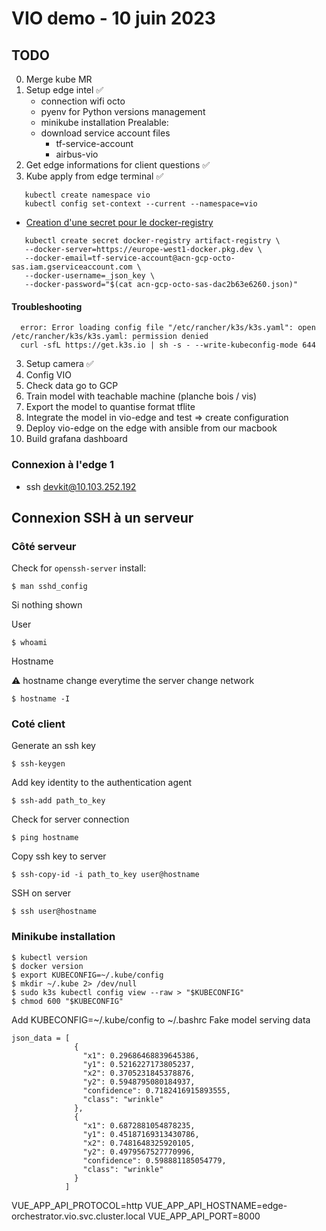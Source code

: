 # VIO demo - 10 juin 2023

## TODO
0. Merge kube MR
1. Setup edge intel ✅
   - connection wifi octo
   - pyenv for Python versions management
   - minikube installation
Prealable:
   - download service account files
     - tf-service-account
     - airbus-vio
2. Get edge informations for client questions ✅
2. Kube apply from edge terminal ✅
```shell
   kubectl create namespace vio
   kubectl config set-context --current --namespace=vio
```
   - [Creation d'une secret pour le docker-registry](https://support.count.ly/hc/en-us/articles/4698120212889-Docker-and-Kubernetes-Connecting-to-Private-Artifact-Registry-and-Pulling-Images-with-Authentication-Plugin-Packages) 
```shell
   kubectl create secret docker-registry artifact-registry \
   --docker-server=https://europe-west1-docker.pkg.dev \
   --docker-email=tf-service-account@acn-gcp-octo-sas.iam.gserviceaccount.com \
   --docker-username=_json_key \
   --docker-password="$(cat acn-gcp-octo-sas-dac2b63e6260.json)"
```
#### Troubleshooting

```shell
  error: Error loading config file "/etc/rancher/k3s/k3s.yaml": open /etc/rancher/k3s/k3s.yaml: permission denied
  curl -sfL https://get.k3s.io | sh -s - --write-kubeconfig-mode 644
```
3. Setup camera ✅
4. Config VIO
4. Check data go to GCP
5. Train model with teachable machine (planche bois / vis) 
6. Export the model to quantise format tflite 
7. Integrate the model in vio-edge and test => create configuration
8. Deploy vio-edge on the edge with ansible from our macbook
9. Build grafana dashboard

### Connexion à l'edge 1

- ssh devkit@10.103.252.192

## Connexion SSH à un serveur

### Côté serveur
Check for `openssh-server` install:
```shell
$ man sshd_config
```
Si nothing shown

User
```shell
$ whoami
```

Hostname

⚠ hostname change everytime the server change network
```shell
$ hostname -I
```

### Coté client

Generate an ssh key
```shell
$ ssh-keygen
```

Add key identity to the authentication agent
```shell
$ ssh-add path_to_key
```

Check for server connection
```shell
$ ping hostname
```

Copy ssh key to server
```shell
$ ssh-copy-id -i path_to_key user@hostname
```

SSH on server
```shell
$ ssh user@hostname
```

### Minikube installation

```shell
$ kubectl version
$ docker version
$ export KUBECONFIG=~/.kube/config
$ mkdir ~/.kube 2> /dev/null
$ sudo k3s kubectl config view --raw > "$KUBECONFIG"
$ chmod 600 "$KUBECONFIG"
```

Add KUBECONFIG=~/.kube/config to ~/.bashrc
Fake model serving data

```
json_data = [
              {
                "x1": 0.29686468839645386,
                "y1": 0.5216227173805237,
                "x2": 0.3705231845378876,
                "y2": 0.5948795080184937,
                "confidence": 0.7182416915893555,
                "class": "wrinkle"
              },
              {
                "x1": 0.6872881054878235,
                "y1": 0.45187169313430786,
                "x2": 0.7481648325920105,
                "y2": 0.4979567527770996,
                "confidence": 0.598881185054779,
                "class": "wrinkle"
              }
            ]
```


VUE_APP_API_PROTOCOL=http
VUE_APP_API_HOSTNAME=edge-orchestrator.vio.svc.cluster.local
VUE_APP_API_PORT=8000